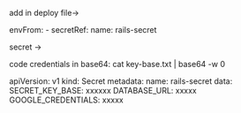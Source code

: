 
add in deploy file->

envFrom:
    - secretRef:
        name: rails-secret

secret ->

code credentials in base64: cat key-base.txt | base64 -w 0

apiVersion: v1
kind: Secret
metadata:
  name: rails-secret
data:
  SECRET_KEY_BASE: xxxxxx
  DATABASE_URL: xxxxx
  GOOGLE_CREDENTIALS: xxxxx

